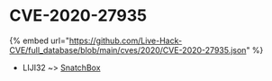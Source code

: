 # CVE-2020-27935
{% embed url="https://github.com/Live-Hack-CVE/full_database/blob/main/cves/2020/CVE-2020-27935.json" %}

* LIJI32 ~> [SnatchBox](https://www.alice-snow.ru/2020/database/cve-2020-27935/snatchbox-liji32)